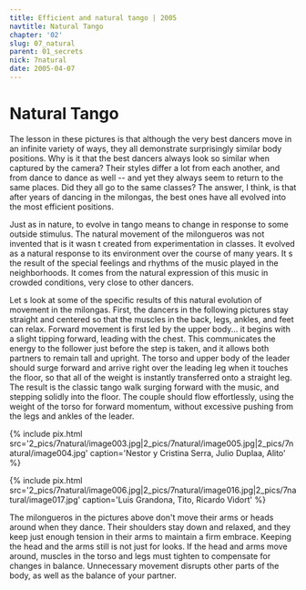 ```yaml
---
title: Efficient and natural tango | 2005
navtitle: Natural Tango
chapter: '02'
slug: 07_natural
parent: 01_secrets
nick: 7natural
date: 2005-04-07
---
```


# Natural Tango

The lesson in these pictures is that although the very best dancers move in an infinite variety of ways, they all demonstrate surprisingly similar body positions.
Why is it that the best dancers always look so similar when captured by the camera?
Their styles differ a lot from each another, and from dance to dance as well -- and yet they always seem to return to the same places.
Did they all go to the same classes? The answer, I think, is that after years of dancing in the milongas, the best ones have all evolved into the most efficient positions.

Just as in nature, to  evolve  in tango means to change in response to some outside stimulus.
The natural movement of the milongueros was not  invented  that is it wasn t created from experimentation in classes.
It evolved as a natural response to its environment over the course of many years.
It s the result of the special feelings and rhythms of the music played in the neighborhoods.
It comes from the natural expression of this music in crowded conditions, very close to other dancers.

Let s look at some of the specific results of this natural evolution of movement in the milongas.
First, the dancers in the following pictures stay straight and centered so that the muscles in the back, legs, ankles, and feet can relax.
Forward movement is first led by the upper body... it begins with a slight tipping forward, leading with the chest.
This communicates the energy to the follower just before the step is taken, and it allows both partners to remain tall and upright.
The torso and upper body of the leader should surge forward and arrive right over the leading leg when it touches the floor, so that all of the weight is instantly transferred onto a straight leg.
The result is the classic tango walk surging forward with the music, and stepping solidly into the floor.
The couple should flow effortlessly, using the weight of the torso for forward momentum, without excessive pushing from the legs and ankles of the leader.

{% include pix.html
src='2_pics/7natural/image003.jpg|2_pics/7natural/image005.jpg|2_pics/7natural/image004.jpg'
caption='Nestor y Cristina Serra, Julio Duplaa, Alito'
%}

{% include pix.html
src='2_pics/7natural/image006.jpg|2_pics/7natural/image016.jpg|2_pics/7natural/image017.jpg'
caption='Luis Grandona, Tito, Ricardo Vidort'
%}

The milongueros in the pictures above don't move their arms or heads around when they dance.
Their shoulders stay down and relaxed, and they keep just enough tension in their arms to maintain a firm embrace.
Keeping the head and the arms still is not just for looks.
If the head and arms move around, muscles in the torso and legs must tighten to compensate for changes in balance.
Unnecessary movement disrupts other parts of the body, as well as the balance of your partner.
